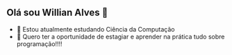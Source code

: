 ## Olá sou Willian Alves 👋

- 🔭 Estou atualmente estudando Ciência da Computação
- 🚀 Quero ter a oportunidade de estagiar e aprender na prática tudo sobre programação!!!!
